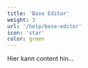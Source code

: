 ```yaml
---
title: 'Base Editor'
weight: 3
url: '/help/base-editor'
icon: 'star'
color: green
---
```


Hier kann content hin...
